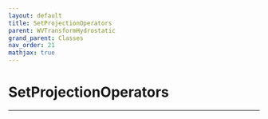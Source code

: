 ```yaml
---
layout: default
title: SetProjectionOperators
parent: WVTransformHydrostatic
grand_parent: Classes
nav_order: 21
mathjax: true
---
```


#  SetProjectionOperators




---

